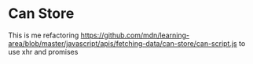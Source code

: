 # Can Store

This is me refactoring https://github.com/mdn/learning-area/blob/master/javascript/apis/fetching-data/can-store/can-script.js to use xhr and promises
